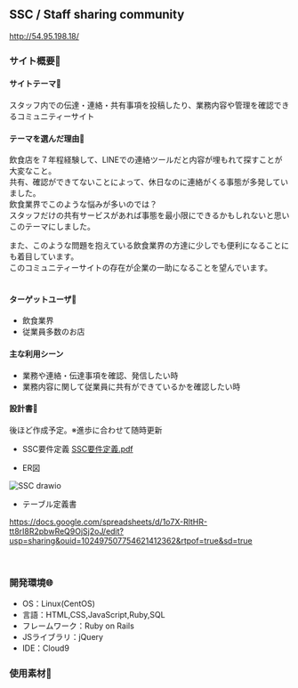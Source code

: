 ## SSC / Staff sharing community
​http://54.95.198.18/
### サイト概要🌈
#### サイトテーマ🍴
スタッフ内での伝達・連絡・共有事項を投稿したり、業務内容や管理を確認できるコミュニティーサイト

#### テーマを選んだ理由💭
飲食店を７年程経験して、LINEでの連絡ツールだと内容が埋もれて探すことが大変なこと。<br>
共有、確認ができてないことによって、休日なのに連絡がくる事態が多発していました。<br>
飲食業界でこのような悩みが多いのでは？<br>
スタッフだけの共有サービスがあれば事態を最小限にできるかもしれないと思いこのテーマにしました。

また、このような問題を抱えている飲食業界の方達に少しでも便利になることにも着目しています。<br>
このコミュニティーサイトの存在が企業の一助になることを望んでいます。<br>
​
#### ターゲットユーザ🙌
- 飲食業界
- 従業員多数のお店
​
#### 主な利用シーン
- 業務や連絡・伝達事項を確認、発信したい時
- 業務内容に関して従業員に共有ができているかを確認したい時
​
#### 設計書📝
後ほど作成予定。※進歩に合わせて随時更新
- SSC要件定義    [SSC要件定義.pdf]()


- ER図
  
![SSC drawio]()

- テーブル定義書
  
https://docs.google.com/spreadsheets/d/1o7X-RltHR-tt8rI8R2pbwReQ9OjSj2oJ/edit?usp=sharing&ouid=102497507754621412362&rtpof=true&sd=true


​
### 開発環境🌐
- OS：Linux(CentOS)
- 言語：HTML,CSS,JavaScript,Ruby,SQL
- フレームワーク：Ruby on Rails
- JSライブラリ：jQuery
- IDE：Cloud9
​
### 使用素材🎨
